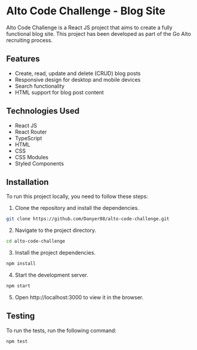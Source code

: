 # Alto Code Challenge - Blog Site

Alto Code Challenge is a React JS project that aims to create a fully functional blog site. This project has been developed as part of the Go Alto recruiting process.

## Features

- Create, read, update and delete (CRUD) blog posts
- Responsive design for desktop and mobile devices
- Search functionality
- HTML support for blog post content

## Technologies Used

- React JS
- React Router
- TypeScript
- HTML
- CSS
- CSS Modules
- Styled Components

## Installation

To run this project locally, you need to follow these steps:

1. Clone the repository and install the dependencies.

```sh
git clone https://github.com/Danyer08/alto-code-challenge.git
```

2. Navigate to the project directory.

```sh
cd alto-code-challenge
```

3. Install the project dependencies.

```sh
npm install
```

4. Start the development server.

```sh
npm start
```

5. Open http://localhost:3000 to view it in the browser.

## Testing

To run the tests, run the following command:

```sh
npm test
```
